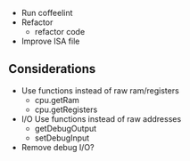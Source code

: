 <!-- ====|=========|=========|=========|=========|=========|======== -->
- Run coffeelint
- Refactor
    - refactor code
- Improve ISA file


Considerations
--------------
- Use functions instead of raw ram/registers
    - cpu.getRam
    - cpu.getRegisters
- I/O Use functions instead of raw addresses
    - getDebugOutput
    - setDebugInput
- Remove debug I/O?
